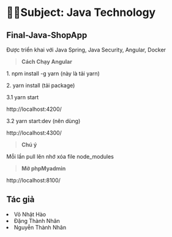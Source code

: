 # 🧑‍💻Subject: Java Technology

## Final-Java-ShopApp 

<p>Được triển khai với Java Spring, Java Security, Angular, Docker</p>

> __Cách Chạy Angular__
<p>1. npm install -g yarn (này là tải yarn)</p>
<p>2. yarn install (tải package)</p>
<p>3.1 yarn start</p>

http://localhost:4200/

<p>3.2 yarn start:dev (nên dùng)</p>

http://localhost:4300/

> __Chú ý__
<p> Mỗi lần pull lên nhớ xóa file node_modules</p>

> __Mở phpMyadmin__

http://localhost:8100/

## Tác giả 
<li>Võ Nhật Hào</li>
<li>Đặng Thành Nhân</li>
<li>Nguyễn Thành Nhân</li>
